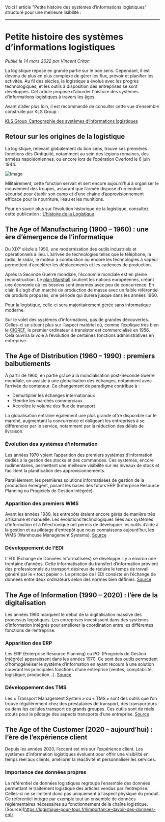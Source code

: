 Voici l'article "Petite histoire des systèmes d’informations logistiques" structuré pour une meilleure lisibilité :

---

# Petite histoire des systèmes d’informations logistiques

*Publié le 14 mars 2022 par Vincent Criton*

La logistique repose en grande partie sur le bon sens. Cependant, il est devenu de plus en plus complexe de gérer les flux, prévoir et planifier les activités. Au fil des siècles, la logistique a évolué avec les progrès technologiques, et les outils à disposition des entreprises se sont développés. Cet article propose d'aborder l'histoire des systèmes d’informations logistiques à travers les âges.

Avant d’aller plus loin, il est recommandé de consulter cette vue d’ensemble construite par KLS Group :

[KLS Group_Cartographie des systèmes d’informations logistiques](https://logistique-pour-tous.fr/wp-content/uploads/2022/03/KLS-Group_Cartographie-des-systèmes-dinformations-logistiques.pdf)

## Retour sur les origines de la logistique

La logistique, relevant globalement du bon sens, trouve ses premières fonctions dès l’Antiquité, notamment au sein des légions romaines, des armées napoléoniennes, ou encore lors de l’opération Overlord le 6 juin 1944.

![Image](https://logistique-pour-tous.fr/wp-content/uploads/2022/03/logistique-militaire.jpg)

Militairement, cette fonction servait et sert encore aujourd’hui à organiser le mouvement des troupes, assurant que l’armée dispose d’un endroit sécurisé pour établir son camp et d’une chaîne d’approvisionnement efficace pour la nourriture, l’eau et les munitions.

Pour en savoir plus sur l’évolution historique de la logistique, consultez cette publication : [L’histoire de la Logistique](https://logistique-pour-tous.fr/histoire-de-la-logistique/)

## The Age of Manufacturing (1900 – 1960) : une ère d’émergence de l’informatique

Du XIXᵉ siècle à 1950, une modernisation des outils industriels et opérationnels a lieu. L’arrivée de technologies telles que le téléphone, la radio, le radar, le moteur à combustion ou encore les technologies à vapeur permettent d’accélérer les déplacements et les cadences de production.

Après la Seconde Guerre mondiale, l’économie mondiale est en pleine reconstruction. Le [plan Marshall](https://www.journaldunet.fr/patrimoine/guide-des-finances-personnelles/1202339-plan-marshall-definition-et-histoire/) soutient les nations européennes, créant une économie où les besoins sont énormes avec peu de concurrence. En clair, il s'agit d'un marché de production de masse avec un faible référentiel de produits proposés, une période qui durera jusque dans les années 1960.

Pour la logistique, celle-ci sera majoritairement gérée sans informatique moderne.

Sur le volet des systèmes d’informations, pas de grandes découvertes. Celles-ci se situent plus sur l’aspect matériel où, comme l’explique très bien le [CIGREF](https://www.cigref.fr/), le premier ordinateur à transistor est commercialisé en 1956. Cela ouvrira la voie à l’évolution de certaines fonctions administratives en entreprise.

## The Age of Distribution (1960 – 1990) : premiers balbutiements

À partir de 1960, en partie grâce à la mondialisation post-Seconde Guerre mondiale, on assiste à une globalisation des échanges, notamment avec l’arrivée du conteneur. Ce changement de paradigme contribue à :

- Démultiplier les échanges internationaux
- Étendre les marchés commerciaux
- Accroître le volume des flux de transport

La globalisation entraîne également une plus grande offre disponible sur le marché, augmentant la concurrence et obligeant les entreprises à se différencier par le service, notamment par la réduction des délais de livraison.

### Évolution des systèmes d’information

Les années 1970 voient l’apparition des premiers systèmes d’information dédiés à la gestion des stocks et des commandes. Ces systèmes, encore rudimentaires, permettent une meilleure visibilité sur les niveaux de stock et facilitent la planification des approvisionnements.

Parallèlement, les premières solutions informatisées de gestion de la production émergent, posant les bases des futurs ERP (Enterprise Resource Planning ou Progiciels de Gestion Intégrée).

### Apparition des premiers WMS

Avant les années 1980, les entrepôts étaient encore gérés de manière très artisanale et manuelle. Les évolutions technologiques liées aux systèmes d’information et à l’électronique ont permis de développer les outils d’aide à la gestion et au pilotage d’entrepôt que nous connaissons aujourd’hui, les WMS (Warehouse Management Systems). [Source](https://logistique-pour-tous.fr/wms/)

### Développement de l’EDI

L’EDI (Échange de Données Informatisées) se développe il y a environ une trentaine d’années. Cette informatisation du transfert d’information provient des professionnels du transport désireux de réduire le temps de travail généré par le « tout papier ». Le principe de l’EDI consiste en l’échange de données entre deux ordinateurs selon des normes bien définies. [Source](https://logistique-pour-tous.fr/aujourdhui-nous-parlons-edi/)

## The Age of Information (1990 – 2020) : l’ère de la digitalisation

Les années 1990 marquent le début de la digitalisation massive des processus logistiques. Les entreprises investissent dans des systèmes d’information intégrés pour améliorer la coordination entre les différentes fonctions de l’entreprise.

### Apparition des ERP

Les ERP (Enterprise Resource Planning) ou PGI (Progiciels de Gestion Intégrée) apparaissent dans les années 1970. Ce sont des outils permettant d’homogénéiser le système d’information en ayant recours à une solution couvrant les principales fonctions d’une entreprise (ventes, comptabilité, logistique, production…). [Source](https://logistique-pour-tous.fr/quest-ce-quun-erp/)

### Développement des TMS

Les « Transport Management System » ou « TMS » sont des outils que l’on trouve régulièrement chez des prestataires de transport, des transporteurs ou dans les cellules transport de grands groupes. Ces outils sont de réels atouts pour le pilotage des aspects transports d’une entreprise. [Source](https://logistique-pour-tous.fr/transport-management-system-tms/)

## The Age of the Customer (2020 – aujourd’hui) : l’ère de l’expérience client

Depuis les années 2020, l’accent est mis sur l’expérience client. Les systèmes d’information logistiques évoluent pour offrir une visibilité en temps réel aux clients, améliorer la réactivité et personnaliser les services.

### Importance des données propres

Le référentiel de données logistiques regroupe l’ensemble des données permettant le traitement logistique des articles vendus par l’entreprise. Celles-ci ne se limitent donc pas uniquement à l’aspect physique du produit. Ce référentiel intègre par exemple tout un ensemble de données réglementaires nécessaires au fonctionnement de la chaîne logistique. [Source](https://logistique-pour-tous.fr/limportance-davoir-des-donnees-entr 
